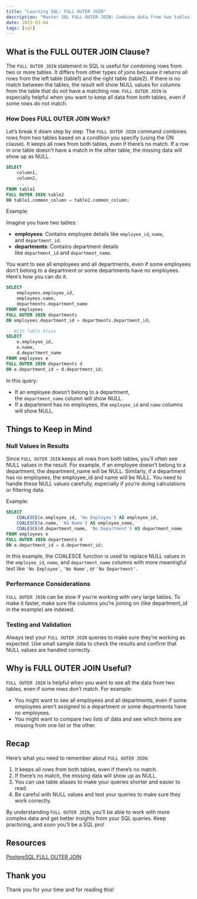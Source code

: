 ```yaml
---
title: "Learning SQL: FULL OUTER JOIN"
description: "Master SQL FULL OUTER JOIN: Combine data from two tables, retain all rows, handle NULL values, and optimize queries for better insights."
date: 2025-02-04
tags: [sql]
---
```


## What is the FULL OUTER JOIN Clause?

The `FULL OUTER JOIN` statement in SQL is useful for combining rows from two or more tables. It differs from other types of joins because it returns all rows from the left table (table1) and the right table (table2). If there is no match between the tables, the result will show NULL values for columns from the table that do not have a matching row. `FULL OUTER JOIN` is especially helpful when you want to keep all data from both tables, even if some rows do not match.

### How Does FULL OUTER JOIN Work?

Let’s break it down step by step. The `FULL OUTER JOIN` command combines rows from two tables based on a condition you specify (using the ON clause). It keeps all rows from both tables, even if there’s no match. If a row in one table doesn’t have a match in the other table, the missing data will show up as NULL.

```sql
SELECT 
    column1, 
    column2, 
    ...  
FROM table1  
FULL OUTER JOIN table2  
ON table1.common_column = table2.common_column;
```

Example:

Imagine you have two tables:

- **employees**: Contains employee details like `employee_id`, `name`, and `department_id`.
- **departments**: Contains department details like `department_id` and `department_name`.

You want to see all employees and all departments, even if some employees don’t belong to a department or some departments have no employees. Here’s how you can do it:

```sql
SELECT 
    employees.employee_id, 
    employees.name, 
    departments.department_name  
FROM employees  
FULL OUTER JOIN departments  
ON employees.department_id = departments.department_id;

-- With Table Alias
SELECT 
    e.employee_id, 
    e.name, 
    d.department_name  
FROM employees e  
FULL OUTER JOIN departments d  
ON e.department_id = d.department_id;
```

In this query:

- If an employee doesn’t belong to a department, the `department_name` column will show NULL.
- If a department has no employees, the `employee_id` and `name` columns will show NULL.

## Things to Keep in Mind

### Null Values in Results

Since `FULL OUTER JOIN` keeps all rows from both tables, you’ll often see NULL values in the result. For example, if an employee doesn’t belong to a department, the department_name will be NULL. Similarly, if a department has no employees, the employee_id and name will be NULL. You need to handle these NULL values carefully, especially if you’re doing calculations or filtering data.

Example:

```sql
SELECT 
    COALESCE(e.employee_id, 'No Employee') AS employee_id, 
    COALESCE(e.name, 'No Name') AS employee_name, 
    COALESCE(d.department_name, 'No Department') AS department_name  
FROM employees e  
FULL OUTER JOIN departments d  
ON e.department_id = d.department_id;
```

In this example, the COALESCE function is used to replace NULL values in the `employee_id`, `name`, and `department_name` columns with more meaningful text like `'No Employee'`, `'No Name'`, or `'No Department'`.

### Performance Considerations

`FULL OUTER JOIN` can be slow if you’re working with very large tables. To make it faster, make sure the columns you’re joining on (like department_id in the example) are indexed.

### Testing and Validation

Always test your `FULL OUTER JOIN` queries to make sure they’re working as expected. Use small sample data to check the results and confirm that NULL values are handled correctly.

## Why is FULL OUTER JOIN Useful?

`FULL OUTER JOIN` is helpful when you want to see all the data from two tables, even if some rows don’t match. For example:

- You might want to see all employees and all departments, even if some employees aren’t assigned to a department or some departments have no employees.
- You might want to compare two lists of data and see which items are missing from one list or the other.

## Recap

Here’s what you need to remember about `FULL OUTER JOIN`:

1. It keeps all rows from both tables, even if there’s no match.
2. If there’s no match, the missing data will show up as NULL.
3. You can use table aliases to make your queries shorter and easier to read.
4. Be careful with NULL values and test your queries to make sure they work correctly.

By understanding `FULL OUTER JOIN`, you’ll be able to work with more complex data and get better insights from your SQL queries. Keep practicing, and soon you’ll be a SQL pro!

## Resources

[PostgreSQL FULL OUTER JOIN](https://neon.tech/postgresql/postgresql-tutorial/postgresql-full-outer-join)

## Thank you

Thank you for your time and for reading this!
